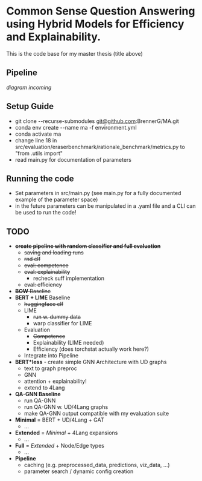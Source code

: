 # Common Sense Question Answering using Hybrid Models for Efficiency and Explainability.
This is the code base for my master thesis (title above)

## Pipeline
_diagram incoming_

## Setup Guide
- git clone --recurse-submodules git@github.com:BrennerG/MA.git
- conda env create --name ma -f environment.yml
- conda activate ma
- change line 18 in src/evaluation/eraserbenchmark/rationale_benchmark/metrics.py to "from .utils import"
- read main.py for documentation of parameters

## Running the code
- Set parameters in src/main.py (see main.py for a fully documented example of the parameter space)
- in the future parameters can be manipulated in a .yaml file and a CLI can be used to run the code!

## TODO
* ~~__create pipeline with random classifier and full evaluation__~~
  - ~~saving and loading runs~~
  - ~~rnd clf~~
  - ~~eval: competence~~
  - ~~eval: explainability~~
    - recheck suff implementation
  - ~~eval: efficiency~~
* ~~__BOW__ Baseline~~
* __BERT + LIME__ Baseline
  - ~~huggingface clf~~
  - LIME
    - ~~run w. dummy data~~
    - warp classifier for LIME
  - Evaluation
    - ~~Competence~~
    - Explainability (LIME needed)
    - Efficiency (does torchstat actually work here?)
  - Integrate into Pipeline
* __BERT*less__ - create simple GNN Architecture with UD graphs
  - text to graph preproc
  - GNN
  - attention + explainability!
  - extend to 4Lang
* __QA-GNN Baseline__
  - run QA-GNN
  - run QA-GNN w. UD/4Lang graphs
  - make QA-GNN output compatible with my evaluation suite
* __Minimal__ = BERT + UD/4Lang + GAT
  - ...
* __Extended__ = _Minimal_ + 4Lang expansions 
  - ...
* __Full__ = _Extended_ + Node/Edge types
  - ...
* __Pipeline__
  - caching (e.g. preprocessed_data, predictions, viz_data, ...)
  - parameter search / dynamic config creation
